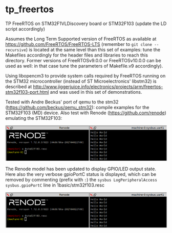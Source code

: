 # tp_freertos
TP FreeRTOS on STM32F1VLDiscovery board or STM32F103 (update the LD script accordingly)

Assumes the Long Term Supported version of FreeRTOS as available at https://github.com/FreeRTOS/FreeRTOS-LTS 
(remember to ``git clone --recursive``) is located at the same level than this set of examples: tune the Makefiles
accordingly for the header files and libraries to reach this directory. Former versions of FreeRTOSv9.0.0 or 
FreeRTOSv10.0.0 can be used as well: in that case tune the parameters of Makefile.v9 accordingly).

Using libopencm3 to provide system calls required by FreeRTOS running on the STM32 microcontroller (instead
of ST Microelectronics' libstm32) is described at http://www.jiggerjuice.info/electronics/projects/arm/freertos-stm32f103-port.html 
and was used in this set of demonstrations.

Tested with Andre Beckus' port of qemu to the stm32 (https://github.com/beckus/qemu_stm32): compile examples
for the STM32F103 (MD) device. Also test with Renode (https://github.com/renode) emulating the STM32F103:

<img src="pictures/renode_uart.png">

The Renode model has been updated to display GPIO/LED output state. Here also the very verbose gpioPortC status is displayed,
which can be removed by commenting (prefix with ``:``) the ``sysbus LogPeripheralAccess sysbus.gpioPortC`` line
in 1basic/stm32f103.resc

<img src="pictures/renode_uart.png">
